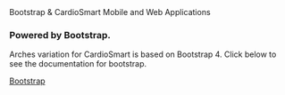 <div class='cardiosmart_boot_nav'><div class="br_1 br_round br_solid br_white-7 p_5 relative shadow_3 m-x_3">
	<div class="absolute t_0 r_0 l_0 b_0 opacity_7 z_0 br_round bg_center bg_cover" style="background-image:url('../img/triangletexture/orangetriangles.PNG')"></div>
		<div class="c_black font_11:lg font_6 font_8:md font_ui lh_1 m-y_4">Bootstrap &amp; CardioSmart
			<span class="block font_1 m-y_2 font_bold opacity_7">Mobile and Web Applications</span>
		</div>
        <div class="flex">
            <div class="flex_auto p-x_3 max-w_65">
                <h3 class="c_black font_5:lg font_3 font_4:md">Powered by Bootstrap.</h3>
                <p class="font_1 font_1:md font_3:lg">
                   Arches variation for CardioSmart is based on Bootstrap 4. Click below to see the documentation for
						bootstrap.
                </p>
                <div>
                    <a
                        class="br_radius bg_primary btn btn-primary c_white"
                        href="https://getbootstrap.com/docs/4.0/getting-started/introduction/"
                        role="button"
                        >Bootstrap</a
                    >
                </div>
            </div>
            </div>
        </div>	
</div>
</div>
